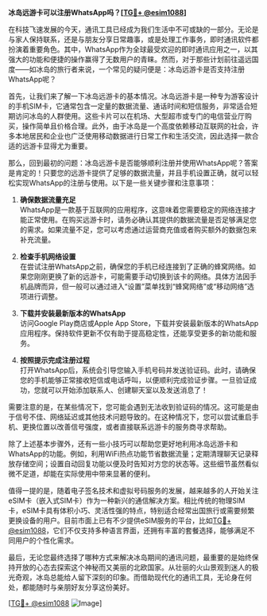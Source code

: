 **冰岛远游卡可以注册WhatsApp吗？[[TG💪+ @esim1088](https://t.me/s/esim1088)]**

在科技飞速发展的今天，通讯工具已经成为我们生活中不可或缺的一部分。无论是与家人保持联系，还是与朋友分享日常趣事，或是处理工作事务，即时通讯软件都扮演着重要角色。其中，WhatsApp作为全球最受欢迎的即时通讯应用之一，以其强大的功能和便捷的操作赢得了无数用户的青睐。然而，对于那些计划前往遥远国度——如冰岛的旅行者来说，一个常见的疑问便是：冰岛远游卡是否支持注册WhatsApp呢？

首先，让我们来了解一下冰岛远游卡的基本情况。冰岛远游卡是一种专为游客设计的手机SIM卡，它通常包含一定量的数据流量、通话时间和短信服务，非常适合短期访问冰岛的人群使用。这些卡片可以在机场、大型超市或专门的电信营业厅购买，操作简单且价格合理。此外，由于冰岛是一个高度依赖移动互联网的社会，许多本地居民和企业也广泛使用移动数据进行日常工作和生活交流，因此选择一款合适的远游卡显得尤为重要。

那么，回到最初的问题：冰岛远游卡是否能够顺利注册并使用WhatsApp呢？答案是肯定的！只要您的远游卡提供了足够的数据流量，并且手机设置正确，就可以轻松实现WhatsApp的注册与使用。以下是一些关键步骤和注意事项：

1. **确保数据流量充足**  
   WhatsApp是一款基于互联网的应用程序，这意味着您需要稳定的网络连接才能正常使用。在购买远游卡时，请务必确认其提供的数据流量是否足够满足您的需求。如果流量不足，您可以考虑通过运营商充值或者购买额外的数据包来补充流量。

2. **检查手机网络设置**  
   在尝试注册WhatsApp之前，确保您的手机已经连接到了正确的蜂窝网络。如果您刚刚更换了新的远游卡，可能需要手动切换到该卡的网络。具体方法因手机品牌而异，但一般可以通过进入“设置”菜单找到“蜂窝网络”或“移动网络”选项进行调整。

3. **下载并安装最新版本的WhatsApp**  
   访问Google Play商店或Apple App Store，下载并安装最新版本的WhatsApp应用程序。保持软件更新不仅有助于提高稳定性，还能享受更多的新功能和服务。

4. **按照提示完成注册过程**  
   打开WhatsApp后，系统会引导您输入手机号码并发送验证码。此时，请确保您的手机能够正常接收短信或电话呼叫，以便顺利完成验证步骤。一旦验证成功，您就可以开始添加联系人、创建聊天室以及发送消息了！

需要注意的是，在某些情况下，您可能会遇到无法收到验证码的情况。这可能是由于信号不佳、网络延迟或其他技术问题导致的。在这种情况下，您可以尝试重启手机、更换位置以改善信号强度，或者直接联系远游卡的服务商寻求帮助。

除了上述基本步骤外，还有一些小技巧可以帮助您更好地利用冰岛远游卡和WhatsApp的功能。例如，利用WiFi热点功能节省数据流量；定期清理聊天记录释放存储空间；设置自动回复功能以便及时告知对方您的状态等。这些细节虽然看似微不足道，却能在实际使用中带来显著的便利。

值得一提的是，随着电子签名技术和虚拟号码服务的发展，越来越多的人开始关注eSIM卡（嵌入式SIM卡）作为一种新兴的通信解决方案。相比传统的物理SIM卡，eSIM卡具有体积小巧、灵活性强的特点，特别适合经常出国旅行或需要频繁更换设备的用户。目前市面上已有不少提供eSIM服务的平台，比如[TG💪+ @esim1088](https://t.me/s/esim1088)，它们不仅支持多种语言界面，还拥有丰富的套餐选择，能够满足不同用户的个性化需求。

最后，无论您最终选择了哪种方式来解决冰岛期间的通讯问题，最重要的是始终保持开放的心态去探索这个神秘而又美丽的北欧国家。从壮丽的火山景观到迷人的极光奇观，冰岛总能给人留下深刻的印象。而借助现代化的通讯工具，无论身在何处，都能随时与亲朋好友分享这份美好。

[[TG💪+ @esim1088](https://t.me/s/esim1088) ![Image](https://i.postimg.cc/4NQfJmqS/Snipaste-2025-05-13-00-14-12.png)]